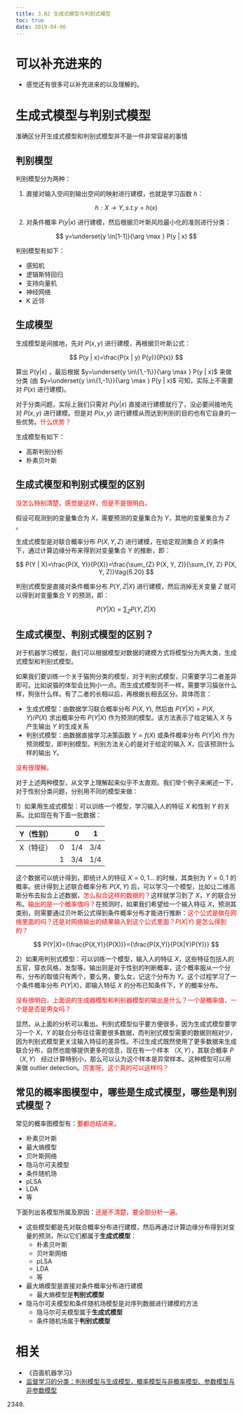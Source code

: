 ```yaml
---
title: 3.02 生成式模型与判别式模型
toc: true
date: 2019-04-06
---
```

# 可以补充进来的

- 感觉还有很多可以补充进来的以及理解的。

# 生成式模型与判别式模型


准确区分开生成式模型和判别式模型并不是一件非常容易的事情


## 判别模型

判别模型分为两种：

1. 直接对输入空间到输出空间的映射进行建模，也就是学习函数 $h$：

$$
h : X \rightarrow Y, s . t . y=h(x)
$$


2. 对条件概率 $P(y | x)$ 进行建模，然后根据贝叶斯风险最小化的准则进行分类：

$$
y=\underset{y \in[1-1]}{\arg \max } P(y | x)
$$

判别模型有如下：

- 感知机
- 逻辑斯特回归
- 支持向量机
- 神经网络
- K 近邻


## 生成模型

生成模型是间接地，先对 $P(x, y)$ 进行建模，再根据贝叶斯公式：

$$
P(y | x)=\frac{P(x | y) P(y)}{P(x)}
$$


算出 $\mathrm{P}(\mathrm{y} | \mathrm{x})$ ，最后根据 $y=\underset{y \in\{1,-1\}}{\arg \max } P(y | x)$ 来做分类 (由 $y=\underset{y \in\{1,-1\}}{\arg \max } P(y | x)$ 可知，实际上不需要对 $P(x)$ 进行建模)。

对于分类问题，实际上我们只需对 $P(y | x)$ 直接进行建模就行了，没必要间接地先对 $P(x, y)$ 进行建模。但是对 $P(x, y)$ 进行建模从而达到判别的目的也有它自身的一些优势。<span style="color:red;">什么优势？</span>


生成模型有如下：

- 高斯判别分析
- 朴素贝叶斯



## 生成式模型和判别式模型的区别

<span style="color:red;">没怎么特别清楚，感觉是这样，但是不是很明白。</span>

假设可观测到的变量集合为 $X$，需要预测的变量集合为 $Y$，其他的变量集合为 $Z$ 。

生成式模型是对联合概率分布 $P(X, Y, Z)$ 进行建模，在给定观测集合 $X$ 的条件下，通过计算边缘分布来得到对变量集合 Y 的推断，即：

$$
P(Y | X)=\frac{P(X, Y)}{P(X)}=\frac{\sum_{Z} P(X, Y, Z)}{\sum_{Y, Z} P(X, Y, Z)}\tag{6.20}
$$

判别式模型是直接对条件概率分布 $P(Y, Z | X)$ 进行建模，然后消掉无关变量 $Z$ 就可以得到对变量集合 Y 的预测，即：

$$
P(Y | X)=\sum_{Z} P(Y, Z | X)\tag{6.21}
$$



## 生成式模型、判别式模型的区别？

对于机器学习模型，我们可以根据模型对数据的建模方式将模型分为两大类，生成式模型和判别式模型。

如果我们要训练一个关于猫狗分类的模型，对于判别式模型，只需要学习二者差异即可。比如说猫的体型会比狗小一点。而生成式模型则不一样，需要学习猫张什么样，狗张什么样。有了二者的长相以后，再根据长相去区分。具体而言：

- 生成式模型：由数据学习联合概率分布 $P(X,Y)$, 然后由 $P(Y|X)=P(X,Y)/P(X)$ 求出概率分布 $P(Y|X)$ 作为预测的模型。该方法表示了给定输入 $X$ 与产生输出 $Y$ 的生成关系
- 判别式模型：由数据直接学习决策函数 $Y=f(X)$ 或条件概率分布 $P(Y|X)$ 作为预测模型，即判别模型。判别方法关心的是对于给定的输入 $X$，应该预测什么样的输出 $Y$。

<span style="color:red;">没有很理解。</span>

对于上述两种模型，从文字上理解起来似乎不太直观。我们举个例子来阐述一下，对于性别分类问题，分别用不同的模型来做：

1）如果用生成式模型：可以训练一个模型，学习输入人的特征 $X$ 和性别 $Y$ 的关系。比如现在有下面一批数据：

| Y（性别） |     | 0   | 1   |
| --------- | --- | --- | --- |
| X（特征） | 0   | 1/4 | 3/4 |
|           | 1   | 3/4 | 1/4 |

这个数据可以统计得到，即统计人的特征 $X=0,1…$ 的时候，其类别为 $Y=0,1$ 的概率。统计得到上述联合概率分布 $P(X, Y)$ 后，可以学习一个模型，比如让二维高斯分布去拟合上述数据，<span style="color:red;">怎么拟合这样的数据的？</span>这样就学习到了 $X$，$Y$ 的联合分布。<span style="color:red;">输出的是一个概率值吗？</span>在预测时，如果我们希望给一个输入特征 $X$，预测其类别，则需要通过贝叶斯公式得到条件概率分布才能进行推断：<span style="color:red;">这个公式是做在网络里面的吗？还是对网络输出的结果输入到这个公式里面？$P(X|Y)$ 是怎么得到的？</span>

$$
P(Y|X)={\frac{P(X,Y)}{P(X)}}={\frac{P(X,Y)}{P(X|Y)P(Y)}}
$$

2）如果用判别式模型：可以训练一个模型，输入人的特征 $X$，这些特征包括人的五官，穿衣风格，发型等。输出则是对于性别的判断概率，这个概率服从一个分布，分布的取值只有两个，要么男，要么女，记这个分布为 $Y$。这个过程学习了一个条件概率分布 $P(Y|X)$，即输入特征 $X$ 的分布已知条件下，$Y$ 的概率分布。

<span style="color:red;">没有很明白，上面说的生成器模型和判别器模型的输出是什么？一个是概率值，一个是是否是男女吗？</span>

显然，从上面的分析可以看出。判别式模型似乎要方便很多，因为生成式模型要学习一个 $X$，$Y$ 的联合分布往往需要很多数据，而判别式模型需要的数据则相对少，因为判别式模型更关注输入特征的差异性。不过生成式既然使用了更多数据来生成联合分布，自然也能够提供更多的信息，现在有一个样本 $（X,Y）$，其联合概率 $P（X,Y）$ 经过计算特别小，那么可以认为这个样本是异常样本。这种模型可以用来做 outlier detection。<span style="color:red;">厉害呀。这个真的可以这样吗？</span>



## 常见的概率图模型中，哪些是生成式模型，哪些是判别式模型？

常见的概率图模型有：<span style="color:red;">要都总结进来。</span>

- 朴素贝叶斯
- 最大熵模型
- 贝叶斯网络
- 隐马尔可夫模型
- 条件随机场
- pLSA
- LDA
- 等

下面列出各模型所属及原因：<span style="color:red;">还是不清楚，要全部分析一遍。</span>

- 这些模型都是先对联合概率分布进行建模，然后再通过计算边缘分布得到对变量的预测，所以它们都属于**生成式模型**：
    - 朴素贝叶斯
    - 贝叶斯网络
    - pLSA
    - LDA
    - 等
- 最大熵模型是直接对条件概率分布进行建模
    - 最大熵模型是**判别式模型**
- 隐马尔可夫模型和条件随机场模型是对序列数据进行建模的方法
    - 隐马尔可夫模型属于**生成式模型**
    - 条件随机场属于**判别式模型**




# 相关

- 《百面机器学习》
- [监督学习的分类：判别模型与生成模型，概率模型与非概率模型、参数模型与非参数模型](https://zhuanlan.zhihu.com/p/26012348)
2348)
